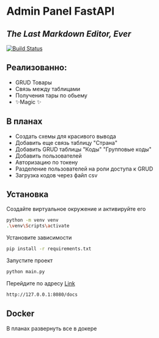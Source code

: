 # Admin Panel FastAPI

## _The Last Markdown Editor, Ever_


[![Build Status](https://travis-ci.org/joemccann/dillinger.svg?branch=master)](https://travis-ci.org/joemccann/dillinger)

## Реализованно:

- GRUD Товары
- Связь между таблицами
- Получения тары по обьему
- ✨Magic ✨

## В планах

- Создать схемы для красивого вывода
- Добавить еще связь таблицу "Страна"
- Добавить GRUD таблицы "Коды" "Групповые коды"
- Добавить пользователей
- Авторизацию по токену
- Разделение пользователей на роли доступа к GRUD 
- Загрузка кодов через файл csv


## Установка


Создайте виртуальное окружение и активируйте его

```sh
python -m venv venv
.\venv\Scripts\activate
```
Установите зависимости

```sh
pip install -r requirements.txt
```

Запустите проект

```sh
python main.py
```

Перейдите по адресу [Link]
```sh
http://127.0.0.1:8080/docs
```



## Docker

В планах развернуть все в докере


[Link]: <http://127.0.0.1:8080/docs>